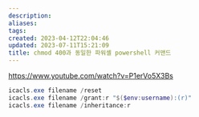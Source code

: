 ```yaml
---
description:
aliases: 
tags: 
created: 2023-04-12T22:04:46
updated: 2023-07-11T15:21:09
title: chmod 400과 동일한 파워셸 powershell 커맨드
---
```

https://www.youtube.com/watch?v=P1erVo5X3Bs
```powershell
icacls.exe filename /reset
icacls.exe filename /grant:r "$($env:username):(r)"
icacls.exe filename /inheritance:r
```


